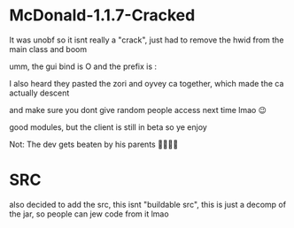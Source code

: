 # McDonald-1.1.7-Cracked
It was unobf so it isnt really a "crack", just had to remove the hwid from the main class and boom

umm, the gui bind is O and the prefix is :

I also heard they pasted the zori and oyvey ca together, which made the ca actually descent

and make sure you dont give random people access next time lmao 😉

good modules, but the client is still in beta so ye
enjoy

Not: The dev gets beaten by his parents 🙏🙏🙏🙏


# SRC
also decided to add the src, this isnt "buildable src", this is just a decomp of the jar, so people can jew code from it lmao
